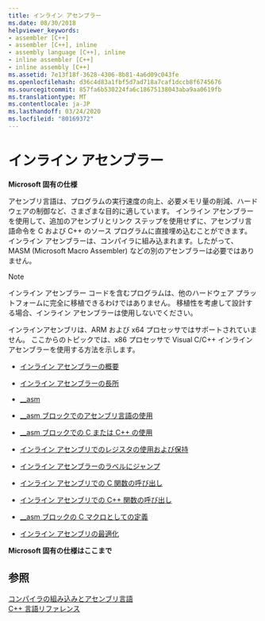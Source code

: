```yaml
---
title: インライン アセンブラー
ms.date: 08/30/2018
helpviewer_keywords:
- assembler [C++]
- assembler [C++], inline
- assembly language [C++], inline
- inline assembler [C++]
- inline assembly [C++]
ms.assetid: 7e13f18f-3628-4306-8b81-4a6d09c043fe
ms.openlocfilehash: d36c4d83a1fbf5d7ad718a7caf1dccb8f6745676
ms.sourcegitcommit: 857fa6b530224fa6c18675138043aba9aa0619fb
ms.translationtype: MT
ms.contentlocale: ja-JP
ms.lasthandoff: 03/24/2020
ms.locfileid: "80169372"
---
```

# <a name="inline-assembler"></a>インライン アセンブラー

**Microsoft 固有の仕様**

アセンブリ言語は、プログラムの実行速度の向上、必要メモリ量の削減、ハードウェアの制御など、さまざまな目的に適しています。 インライン アセンブラーを使用して、追加のアセンブリとリンク ステップを使用せずに、アセンブリ言語命令を C および C++ のソース プログラムに直接埋め込むことができます。 インライン アセンブラーは、コンパイラに組み込まれます。したがって、MASM (Microsoft Macro Assembler) などの別のアセンブラーは必要ではありません。

> [!NOTE]
>  インライン アセンブラー コードを含むプログラムは、他のハードウェア プラットフォームに完全に移植できるわけではありません。 移植性を考慮して設計する場合、インライン アセンブラーは使用しないでください。

インラインアセンブリは、ARM および x64 プロセッサではサポートされていません。  ここからのトピックでは、x86 プロセッサで Visual C/C++ インライン アセンブラーを使用する方法を示します。

- [インライン アセンブラーの概要](../../assembler/inline/inline-assembler-overview.md)

- [インライン アセンブラーの長所](../../assembler/inline/advantages-of-inline-assembly.md)

- [__asm](../../assembler/inline/asm.md)

- [__asm ブロックでのアセンブリ言語の使用](../../assembler/inline/using-assembly-language-in-asm-blocks.md)

- [__asm ブロックでの C または C++ の使用](../../assembler/inline/using-c-or-cpp-in-asm-blocks.md)

- [インライン アセンブリでのレジスタの使用および保持](../../assembler/inline/using-and-preserving-registers-in-inline-assembly.md)

- [インライン アセンブラーのラベルにジャンプ](../../assembler/inline/jumping-to-labels-in-inline-assembly.md)

- [インライン アセンブリでの C 関数の呼び出し](../../assembler/inline/calling-c-functions-in-inline-assembly.md)

- [インライン アセンブリでの C++ 関数の呼び出し](../../assembler/inline/calling-cpp-functions-in-inline-assembly.md)

- [__asm ブロックの C マクロとしての定義](../../assembler/inline/defining-asm-blocks-as-c-macros.md)

- [インライン アセンブリの最適化](../../assembler/inline/optimizing-inline-assembly.md)

**Microsoft 固有の仕様はここまで**

## <a name="see-also"></a>参照

[コンパイラの組み込みとアセンブリ言語](../../intrinsics/compiler-intrinsics-and-assembly-language.md)<br/>
[C++ 言語リファレンス](../../cpp/cpp-language-reference.md)<br/>
